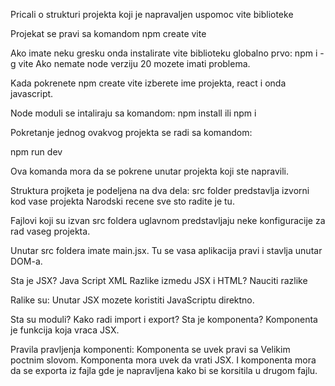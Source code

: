 Pricali o strukturi projekta koji je napravaljen uspomoc vite biblioteke

Projekat se pravi sa komandom npm create vite

Ako imate neku gresku onda instalirate vite biblioteku globalno prvo: npm i -g vite Ako nemate node verziju 20 mozete imati problema.

Kada pokrenete npm create vite izberete ime projekta, react i onda javascript.

Node moduli se intaliraju sa komandom: npm install ili npm i

Pokretanje jednog ovakvog projekta se radi sa komandom:

npm run dev

Ova komanda mora da se pokrene unutar projekta koji ste napravili.

Struktura projketa je podeljena na dva dela: src folder predstavlja izvorni kod vase projekta Narodski recene sve sto radite je tu.

Fajlovi koji su izvan src foldera uglavnom predstavljaju neke konfiguracije za rad vaseg projekta.

Unutar src foldera imate main.jsx. Tu se vasa aplikacija pravi i stavlja unutar DOM-a.

Sta je JSX? Java Script XML Razlike izmedu JSX i HTML? Nauciti razlike

Ralike su: Unutar JSX mozete koristiti JavaScriptu direktno.

Sta su moduli? Kako radi import i export? Sta je komponenta? Komponenta je funkcija koja vraca JSX.

Pravila pravljenja komponenti: Komponenta se uvek pravi sa Velikim poctnim slovom. Komponenta mora uvek da vrati JSX. I komponenta mora da se exporta iz fajla gde je napravljena kako bi se korsitila u drugom fajlu.
